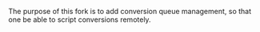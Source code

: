 The purpose of this fork is to add conversion queue management, so that one be able to script conversions remotely.
